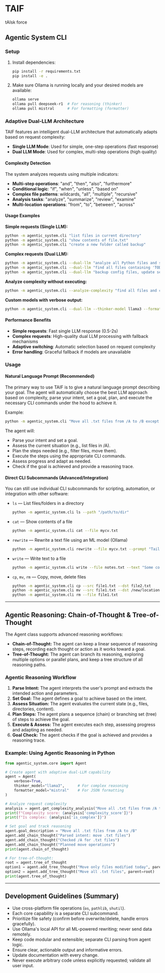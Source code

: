 # TAIF
tAIsk force

## Agentic System CLI

### Setup

1. Install dependencies:
   ```sh
   pip install -r requirements.txt
   pip install -e .
   ```
2. Make sure Ollama is running locally and your desired models are available:
   ```sh
   ollama serve
   ollama pull deepseek-r1  # For reasoning (thinker)
   ollama pull mistral      # For formatting (formatter)
   ```

### Adaptive Dual-LLM Architecture

TAIF features an intelligent dual-LLM architecture that automatically adapts based on request complexity:

- **Single LLM Mode**: Used for simple, one-step operations (fast response)
- **Dual LLM Mode**: Used for complex, multi-step operations (high quality)

#### Complexity Detection

The system analyzes requests using multiple indicators:
- **Multi-step operations**: "and", "then", "also", "furthermore"
- **Conditional logic**: "if", "when", "unless", "based on"
- **Complex file patterns**: wildcards, "all", "multiple", "recursive"
- **Analysis tasks**: "analyze", "summarize", "review", "examine"
- **Multi-location operations**: "from", "to", "between", "across"

#### Usage Examples

**Simple requests (Single LLM):**
```sh
python -m agentic_system.cli "list files in current directory"
python -m agentic_system.cli "show contents of file.txt"
python -m agentic_system.cli "create a new folder called backup"
```

**Complex requests (Dual LLM):**
```sh
python -m agentic_system.cli --dual-llm "analyze all Python files and summarize functionality"
python -m agentic_system.cli --dual-llm "find all files containing 'TODO', extract them, and organize by priority"
python -m agentic_system.cli --dual-llm "backup config files, update settings, and create rollback script"
```

**Analyze complexity without executing:**
```sh
python -m agentic_system.cli --analyze-complexity "find all files and create a report"
```

**Custom models with verbose output:**
```sh
python -m agentic_system.cli --dual-llm --thinker-model llama3 --formatter-model mistral --verbose "complex task here"
```

#### Performance Benefits

- **Simple requests**: Fast single LLM response (0.5-2s)
- **Complex requests**: High-quality dual LLM processing with fallback mechanisms
- **Adaptive switching**: Automatic selection based on request complexity
- **Error handling**: Graceful fallback if models are unavailable

### Usage

#### Natural Language Prompt (Recommended)
The primary way to use TAIF is to give a natural language prompt describing your goal. The agent will automatically choose the best LLM approach based on complexity, parse your intent, set a goal, plan, and execute the necessary CLI commands under the hood to achieve it.

Example:
```sh
python -m agentic_system.cli "Move all .txt files from /A to /B except those containing 'draft'"
```

The agent will:
- Parse your intent and set a goal.
- Assess the current situation (e.g., list files in /A).
- Plan the steps needed (e.g., filter files, move them).
- Execute the steps using the appropriate CLI commands.
- Assess progress and adapt as needed.
- Check if the goal is achieved and provide a reasoning trace.

#### Direct CLI Subcommands (Advanced/Integration)
You can still use individual CLI subcommands for scripting, automation, or integration with other software:

- `ls` — List files/folders in a directory
  ```sh
  python -m agentic_system.cli ls --path "/path/to/dir"
  ```
- `cat` — Show contents of a file
  ```sh
  python -m agentic_system.cli cat --file mycv.txt
  ```
- `rewrite` — Rewrite a text file using an ML model (Ollama)
  ```sh
  python -m agentic_system.cli rewrite --file mycv.txt --prompt "Tailor this CV for a software engineering job" --output mycv-tailored.txt
  ```
- `write` — Write text to a file
  ```sh
  python -m agentic_system.cli write --file notes.txt --text "Some content"
  ```
- `cp`, `mv`, `rm` — Copy, move, delete files
  ```sh
  python -m agentic_system.cli cp --src file1.txt --dst file2.txt
  python -m agentic_system.cli mv --src file1.txt --dst /new/location/
  python -m agentic_system.cli rm --file file1.txt
  ```

---

## Agentic Reasoning: Chain-of-Thought & Tree-of-Thought

The Agent class supports advanced reasoning workflows:
- **Chain-of-Thought:** The agent can keep a linear sequence of reasoning steps, recording each thought or action as it works toward a goal.
- **Tree-of-Thought:** The agent can branch its reasoning, exploring multiple options or parallel plans, and keep a tree structure of all reasoning paths.

### Agentic Reasoning Workflow
1. **Parse Intent:** The agent interprets the user's prompt and extracts the intended action and parameters.
2. **Set Goal:** The agent defines a goal to achieve based on the intent.
3. **Assess Situation:** The agent evaluates the current state (e.g., files, directories, content).
4. **Plan Steps:** The agent plans a sequence (chain) or branching set (tree) of steps to achieve the goal.
5. **Execute & Assess:** The agent executes each step, assessing progress and adapting as needed.
6. **Goal Check:** The agent checks if the goal is achieved and provides a reasoning trace.

### Example: Using Agentic Reasoning in Python
```python
from agentic_system.core import Agent

# Create agent with adaptive dual-LLM capability
agent = Agent(
    verbose=True,
    thinker_model="llama3",      # For complex reasoning
    formatter_model="mistral"    # For JSON formatting
)

# Analyze request complexity
analysis = agent.get_complexity_analysis("Move all .txt files from /A to /B")
print(f"Complexity score: {analysis['complexity_score']}")
print(f"Is complex: {analysis['is_complex']}")

# Set goal and track reasoning
agent.goal_description = "Move all .txt files from /A to /B"
agent.add_chain_thought("Parsed intent: move .txt files")
agent.add_chain_thought("Checked /A for .txt files")
agent.add_chain_thought("Planned move operations")
print(agent.chain_of_thought)

# For tree-of-thought:
root = agent.tree_of_thought
option1 = agent.add_tree_thought("Move only files modified today", parent=root)
option2 = agent.add_tree_thought("Move all .txt files", parent=root)
print(agent.tree_of_thought)
```

---

## Development Guidelines (Summary)

- Use cross-platform file operations (`os`, `pathlib`, `shutil`).
- Each core capability is a separate CLI subcommand.
- Prioritize file safety (confirm before overwrite/delete, handle errors gracefully).
- Use Ollama's local API for all ML-powered rewriting; never send data remotely.
- Keep code modular and extensible; separate CLI parsing from agent logic.
- Ensure clear, actionable output and informative errors.
- Update documentation with every change.
- Never execute arbitrary code unless explicitly requested; validate all user input.
